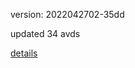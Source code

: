 version: 2022042702-35dd

updated 34 avds

[details](https://github.com/0x74f917491bfa7ebfa379/ali_avd_db/blob/master/change_log/2022/04/27/02/35dd.txt)